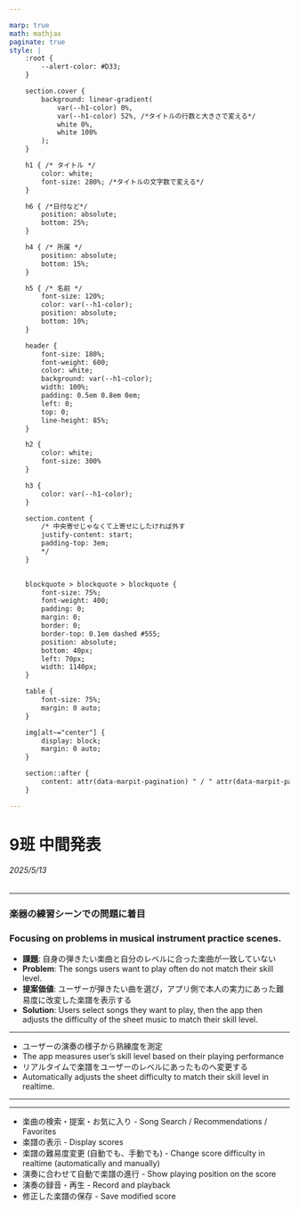 ```yaml
---

marp: true
math: mathjax
paginate: true
style: |
    :root {
        --alert-color: #D33;
    }

    section.cover {
        background: linear-gradient(
            var(--h1-color) 0%,
            var(--h1-color) 52%, /*タイトルの行数と大きさで変える*/
            white 0%,
            white 100%
        );
    }

    h1 { /* タイトル */
        color: white;
        font-size: 280%; /*タイトルの文字数で変える*/
    }

    h6 { /*日付など*/
        position: absolute;
        bottom: 25%;
    }

    h4 { /* 所属 */
        position: absolute;
        bottom: 15%;
    }

    h5 { /* 名前 */
        font-size: 120%;
        color: var(--h1-color);
        position: absolute;
        bottom: 10%;
    }

    header {
        font-size: 180%;
        font-weight: 600;
        color: white;
        background: var(--h1-color);
        width: 100%;
        padding: 0.5em 0.8em 0em;
        left: 0;
        top: 0;
        line-height: 85%;
    }

    h2 {
        color: white;
        font-size: 300%
    }

    h3 {
        color: var(--h1-color);
    }

    section.content {
        /* 中央寄せじゃなくて上寄せにしたければ外す
        justify-content: start;
        padding-top: 3em;
        */
    }
    

    blockquote > blockquote > blockquote {
        font-size: 75%;
        font-weight: 400;
        padding: 0;
        margin: 0;
        border: 0;
        border-top: 0.1em dashed #555;
        position: absolute;
        bottom: 40px;
        left: 70px;
        width: 1140px;
    }

    table {
        font-size: 75%;
        margin: 0 auto;
    }

    img[alt~="center"] {
        display: block;
        margin: 0 auto;
    }

    section::after {
        content: attr(data-marpit-pagination) " / " attr(data-marpit-pagination-total);
    }

---
```


<!--
_paginate: false
_class: cover
-->

# 9班 中間発表

###### 2025/5/13

<!--#### M1

##### 平田 蓮 - Lenne Hirata-->

---

<!--
_header: 解決したい課題 - Challenge to Solve
_class: content
-->

### 楽器の練習シーンでの問題に着目

### Focusing on problems in musical instrument practice scenes.

- **課題**: 自身の弾きたい楽曲と自分のレベルに合った楽曲が一致していない
- **Problem**: The songs users want to play often do not match their skill level.
- **提案価値**: ユーザーが弾きたい曲を選び，アプリ側で本人の実力にあった難易度に改変した楽譜を表示する
- **Solution**: Users select songs they want to play, then the app then adjusts the difficulty of the sheet music to match their skill level.

---

<!--
_header: アプリ概要 - Overview
_class: content
-->

- ユーザーの演奏の様子から熟練度を測定
- The app measures user’s skill level based on their playing performance
- リアルタイムで楽譜をユーザーのレベルにあったものへ変更する
- Automatically adjusts the sheet difficulty to match their skill level in realtime.

---

<!--
_header: アプリ概要 - Overview
_class: content
-->

---

<!--
_header: 機能一覧 - Features
_class: content
-->

- 楽曲の検索・提案・お気に入り - Song Search / Recommendations / Favorites
- 楽譜の表示 - Display scores
- 楽譜の難易度変更 (自動でも、手動でも) - Change score difficulty in realtime (automatically and manually)
- 演奏に合わせて自動で楽譜の進行 - Show playing position on the score
- 演奏の録音・再生 - Record and playback
- 修正した楽譜の保存 - Save modified score
